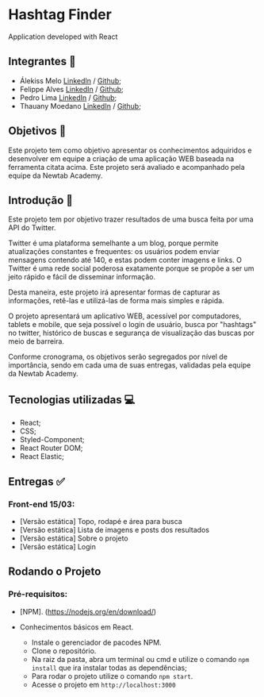 # Hashtag Finder

Application developed with React

## Integrantes :bust_in_silhouette:

- Álekiss Melo [LinkedIn](https://www.linkedin.com/in/alekissmelo/) / [Github](https://github.com/alekiss/);
- Felippe Alves [LinkedIn](https://www.linkedin.com/in/felippe-alves-de-paula/) / [Github](https://github.com/FelippeAlves/);
- Pedro Lima [LinkedIn](https://www.linkedin.com/in/pedro-lima-b2a2b81a7/) / [Github](https://github.com/PedroLimass);
- Thauany Moedano [LinkedIn](https://www.linkedin.com/in/tmoedano/) / [Github](https://github.com/t-moedano);

## Objetivos :dart:

Este projeto tem como objetivo apresentar os conhecimentos adquiridos e desenvolver em equipe a criação de uma aplicação WEB baseada na ferramenta citata acima. Este projeto será avaliado e acompanhado pela equipe da Newtab Academy.

## Introdução :pencil:

Este projeto tem por objetivo trazer resultados de uma busca feita por uma API do Twitter.

Twitter é uma plataforma semelhante a um blog, porque permite atualizações constantes e frequentes: os usuários podem enviar mensagens contendo até 140, e estas podem conter imagens e links. O Twitter é uma rede social poderosa exatamente porque se propõe a ser um jeito rápido e fácil de disseminar informação.

Desta maneira, este projeto irá apresentar formas de capturar as informações, retê-las e utilizá-las de forma mais simples e rápida. 

O projeto apresentará um aplicativo WEB, acessível por computadores, tablets e mobile, que seja possível o login de usuário, busca por "hashtags" no twitter, histórico de buscas e segurança de visualização das buscas por meio de barreira.

Conforme cronograma, os objetivos serão segregados por nível de importância, sendo em cada uma de suas entregas, validadas pela equipe da Newtab Academy.

## Tecnologias utilizadas :computer:

- React;
- CSS;
- Styled-Component;
- React Router DOM;
- React Elastic;

## Entregas :white_check_mark:

### Front-end 15/03:

- [Versão estática] Topo, rodapé e área para busca
- [Versão estática] Lista de imagens e posts dos resultados
- [Versão estática] Sobre o projeto
- [Versão estática] Login

## Rodando o Projeto

### Pré-requisitos:

- [NPM]. (https://nodejs.org/en/download/)
- Conhecimentos básicos em React.

  - Instale o gerenciador de pacodes NPM.
  - Clone o repositório.
  - Na raiz da pasta, abra um terminal ou cmd e utilize o comando `npm install` que ira instalar todas as dependências;
  - Para rodar o projeto utilize o comando `npm start`.
  - Acesse o projeto em `http://localhost:3000`






